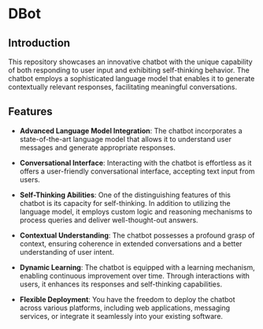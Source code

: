 # DBot

  
## Introduction

This repository showcases an innovative chatbot with the unique capability of both responding to user input and exhibiting self-thinking behavior. The chatbot employs a sophisticated language model that enables it to generate contextually relevant responses, facilitating meaningful conversations.

## Features

-   **Advanced Language Model Integration**: The chatbot incorporates a state-of-the-art language model that allows it to understand user messages and generate appropriate responses.
    
-   **Conversational Interface**: Interacting with the chatbot is effortless as it offers a user-friendly conversational interface, accepting text input from users.
    
-   **Self-Thinking Abilities**: One of the distinguishing features of this chatbot is its capacity for self-thinking. In addition to utilizing the language model, it employs custom logic and reasoning mechanisms to process queries and deliver well-thought-out answers.
    
-   **Contextual Understanding**: The chatbot possesses a profound grasp of context, ensuring coherence in extended conversations and a better understanding of user intent.
    
-   **Dynamic Learning**: The chatbot is equipped with a learning mechanism, enabling continuous improvement over time. Through interactions with users, it enhances its responses and self-thinking capabilities.
    
-   **Flexible Deployment**: You have the freedom to deploy the chatbot across various platforms, including web applications, messaging services, or integrate it seamlessly into your existing software.

